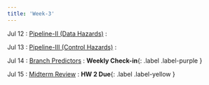 ```yaml
---
title: 'Week-3' 
---
```



Jul 12
: [Pipeline-II (Data Hazards)](#)
  : 

Jul 13
: [Pipeline-III (Control Hazards)](#)
  : 

Jul 14
: [Branch Predictors](#)
  : **Weekly Check-in**{: .label .label-purple }


Jul 15
: [Midterm Review](#)
  : [](#)**HW 2 Due**{: .label .label-yellow }




